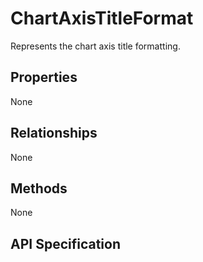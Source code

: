 # ChartAxisTitleFormat

Represents the chart axis title formatting.

## Properties
None

## Relationships
None

## Methods
None


## API Specification

